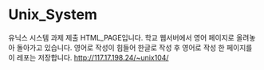 # Unix_System
유닉스 시스템 과제 제출 HTML_PAGE입니다.
학교 웹서버에서 영어 페이지로 올려놓아 돌아가고 있습니다.
영어로 작성이 힘들어 한글로 작성 후 영어로 작성 한 페이지를 이 레포는 저장합니다.
<a href="http://117.17.198.24/~unix104/">http://117.17.198.24/~unix104/
